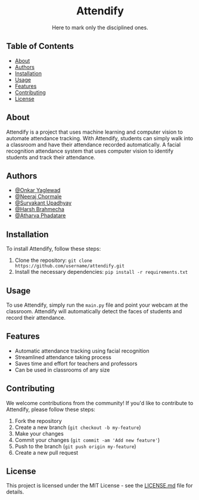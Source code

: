 <h1 align="center">Attendify</h1>

<p align="center">Here to mark only the disciplined ones.</p>

## Table of Contents

- [About](#about)
- [Authors](#authors)
- [Installation](#installation)
- [Usage](#usage)
- [Features](#features)
- [Contributing](#contributing)
- [License](#license)

## About

Attendify is a project that uses machine learning and computer vision to automate attendance tracking. With Attendify, students can simply walk into a classroom and have their attendance recorded automatically. A facial recognition attendance system that uses computer vision to identify students and track their attendance.

## Authors

- [@Onkar Yaglewad](https://github.com/yaglewad-onkar)
- [@Neeraj Chormale](https://github.com/Zor0000)
- [@Suryakant Upadhyay](https://github.com/GivenBY)
- [@Harsh Brahmecha](https://github.com/harsh8266)
- [@Atharva Phadatare](https://github.com/Atharva302)


## Installation

To install Attendify, follow these steps:

1. Clone the repository: `git clone https://github.com/username/attendify.git`
2. Install the necessary dependencies: `pip install -r requirements.txt`

## Usage

To use Attendify, simply run the `main.py` file and point your webcam at the classroom. Attendify will automatically detect the faces of students and record their attendance.

## Features

- Automatic attendance tracking using facial recognition
- Streamlined attendance taking process
- Saves time and effort for teachers and professors
- Can be used in classrooms of any size

## Contributing

We welcome contributions from the community! If you'd like to contribute to Attendify, please follow these steps:

1. Fork the repository
2. Create a new branch (`git checkout -b my-feature`)
3. Make your changes
4. Commit your changes (`git commit -am 'Add new feature'`)
5. Push to the branch (`git push origin my-feature`)
6. Create a new pull request

## License

This project is licensed under the MIT License - see the [LICENSE.md](LICENSE) file for details.

